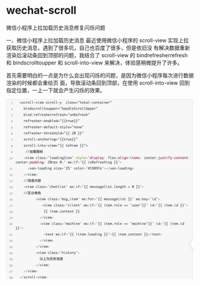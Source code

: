 # wechat-scroll

微信小程序上拉加载历史消息修复闪烁问题

一、微信小程序上拉加载历史消息
最近使用微信小程序的 scroll-view 实现上拉获取历史消息，遇到了很多坑，自己也百度了很多，但是依旧没
有解决数据重新渲染后滚动条回到顶部的问题，我结合了 scroll-view 的 bindrefresherrefresh 和
bindscrolltoupper 和 scroll-into-view 来解决，体验感稍微提升了许多。

首先需要明白的一点是为什么会出现闪烁的问题，是因为微信小程序每次进行数据渲染的时候都会重绘页
面，导致滚动条回到顶部，在使用 scroll-into-view 回到指定位置，一上一下就会产生闪烁的效果。

![alt text](image.png)
